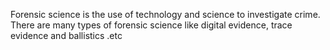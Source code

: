 Forensic science is the use of technology and science to investigate crime. 
There are many types of forensic science like digital evidence, trace evidence and ballistics .etc